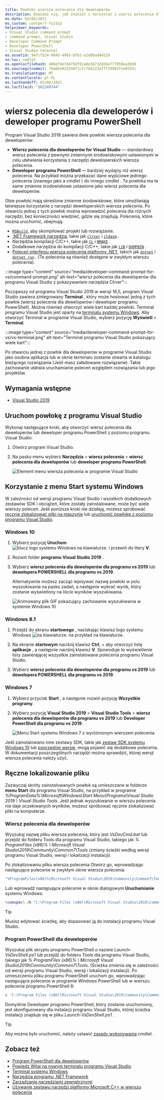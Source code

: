 ```yaml
---
title: Powłoki wiersza polecenia dla deweloperów
description: Dowiedz się, jak znaleźć i korzystać z wiersz polecenia dla deweloperów dla programu Visual Studio, programu PowerShell dla deweloperów i programu Visual Studio, który ułatwia korzystanie z narzędzi .NET i C++.
ms.date: 03/04/2021
ms.custom: contperf-fy21q3
helpviewer_keywords:
- Visual Studio command prompt
- command prompt, Visual Studio
- Developer Command Prompt
- Developer PowerShell
- Visual Studio terminal
ms.assetid: 94fcf524-9045-4993-bfb2-e2d8bad44219
no-loc: cmdlet
ms.openlocfilehash: 406ef4e7d475df82a0e36732dd5e777959ea3b96
ms.sourcegitcommit: 79a6be815244f1cfc7b4123afff29983fce0555c
ms.translationtype: MT
ms.contentlocale: pl-PL
ms.lasthandoff: 03/06/2021
ms.locfileid: "102249744"
---
```

# <a name="developer-command-prompt-and-developer-powershell"></a>wiersz polecenia dla deweloperów i deweloper programu PowerShell

Program Visual Studio 2019 zawiera dwie powłoki wiersza polecenia dla deweloperów:

- **Wiersz polecenia dla deweloperów for Visual Studio** — standardowy wiersz polecenia z pewnymi zmiennymi środowiskowymi ustawionymi w celu ułatwienia korzystania z narzędzi deweloperskich wiersza polecenia.
- **Deweloper programu PowerShell** — bardziej wydajny niż wiersz polecenia. Na przykład można przekazać dane wyjściowe jednego polecenia (znanego jako a *cmdlet* ) do innego cmdlet . Ta powłoka ma te same zmienne środowiskowe ustawione jako wiersz polecenia dla deweloperów.

Obie powłoki mają określone zmienne środowiskowe, które umożliwiają łatwiejsze korzystanie z narzędzi deweloperskich wiersza polecenia. Po otwarciu jednej z tych powłok można wprowadzić polecenia dla różnych narzędzi, bez konieczności wiedzieć, gdzie się znajdują. Polecenia, które można uruchomić, obejmują:

- [`MSBuild`](../../msbuild/msbuild-command-line-reference.md), aby skompilować projekt lub rozwiązanie.
- [.NET Framework narzędzia](/dotnet/framework/tools/index), takie jak [`clrver`](/dotnet/framework/tools/clrver-exe-clr-version-tool) i [`ildasm`](/dotnet/framework/tools/ildasm-exe-il-disassembler) .
- Narzędzia kompilacji C/C++, takie jak [`CL`](/cpp/build/reference/compiler-command-line-syntax) i [`NMAKE`](/cpp/build/reference/running-nmake) .
- Dodatkowe narzędzia do kompilacji C/C++, takie jak [`LIB`](/cpp/build/reference/lib-reference) i [`DUMPBIN`](/cpp/build/reference/dumpbin-reference) .
- [Poleceń interfejsu wiersza polecenia platformy .NET](/dotnet/core/tools/index), takich jak [`dotnet`](/dotnet/core/tools/dotnet) i [`dotnet run`](/dotnet/core/tools/dotnet-run) . (Te polecenia są również dostępne w zwykłym wierszu polecenia).

:::image type="content" source="media/developer-command-prompt-for-vs/command-prompt.png" alt-text="wiersz polecenia dla deweloperów dla programu Visual Studio z pokazywaniem narzędzia Clrver":::

Począwszy od programu Visual Studio 2019 w wersji 16,5, program Visual Studio zawiera zintegrowany **Terminal** , który może hostować jedną z tych powłok (wiersz polecenia dla deweloperów i deweloper programu PowerShell). Można również otworzyć wiele kart każdej powłoki. Terminal programu Visual Studio jest oparty na [terminalu systemu Windows](/windows/terminal/). Aby otworzyć Terminal w programie Visual Studio, wybierz pozycję **Wyświetl**  >  **Terminal**.

:::image type="content" source="media/developer-command-prompt-for-vs/vs-terminal.png" alt-text="Terminal programu Visual Studio pokazujący wiele kart":::

Po otwarciu jednej z powłok dla deweloperów w programie Visual Studio jako osobna aplikacja lub w oknie terminalu zostanie otwarta w katalogu bieżącego rozwiązania (Jeśli masz załadowane rozwiązanie). Takie zachowanie ułatwia uruchamianie poleceń względem rozwiązania lub jego projektów.

## <a name="prerequisites"></a>Wymagania wstępne

- [Visual Studio 2019](https://visualstudio.microsoft.com/downloads/?utm_medium=microsoft&utm_source=docs.microsoft.com&utm_campaign=inline+link&utm_content=download+vs2019)

## <a name="start-the-shell-from-inside-visual-studio"></a>Uruchom powłokę z programu Visual Studio

Wykonaj następujące kroki, aby otworzyć wiersz polecenia dla deweloperów lub deweloper programu PowerShell z poziomu programu Visual Studio:

1. Otwórz program Visual Studio.

1. Na pasku menu wybierz **Narzędzia**  >  **wiersz polecenia**  >  **wiersz polecenia dla deweloperów** lub **deweloper programu PowerShell**.

   ![Element menu wiersza polecenia w programie Visual Studio](./media/developer-command-prompt-for-vs/vs-menu.png)

## <a name="use-the-windows-start-menu"></a>Korzystanie z menu Start systemu Windows

W zależności od wersji programu Visual Studio i wszelkich dodatkowych zestawów SDK i obciążeń, które zostały zainstalowane, może być wiele wierszy poleceń. Jeśli poniższe kroki nie działają, możesz spróbować [ręcznie zlokalizować pliki na maszynie](#manually-locate-the-file) lub [uruchomić powłokę z poziomu programu Visual Studio](#start-the-shell-from-inside-visual-studio).

### <a name="windows-10"></a>Windows 10

1. Wybierz pozycję **Uruchom** ![ klucz logo systemu Windows na klawiaturze.](./media/developer-command-prompt-for-vs/windows-logo-key-graphic.png) i przewiń do litery **V**.

1. Rozwiń folder **programu Visual Studio 2019** .

1. Wybierz **wiersz polecenia dla deweloperów dla programu vs 2019** lub **dewelopera POWERSHELL dla programu vs 2019**.

   Alternatywnie możesz zacząć wpisywać nazwę powłoki w polu wyszukiwania na pasku zadań, a następnie wybrać wynik, który zostanie wyświetlony na liście wyników wyszukiwania.

   ![Animowany plik GIF pokazujący zachowanie wyszukiwania w systemie Windows 10](./media/developer-command-prompt-for-vs/windows-10-search.gif)

### <a name="windows-81"></a>Windows 8.1

1. Przejdź do ekranu **startowego** , naciskając klawisz logo systemu Windows ![ na klawiaturze.](./media/developer-command-prompt-for-vs/windows-logo-key-graphic.png) na przykład na klawiaturze.

1. Na ekranie **startowym** naciśnij klawisz **Ctrl**, +  aby otworzyć listę **aplikacje** , a następnie naciśnij klawisz **V**. Spowoduje to wyświetlenie listy zawierającej wszystkie zainstalowane polecenia programu Visual Studio.

1. Wybierz **wiersz polecenia dla deweloperów dla programu vs 2019** lub **dewelopera POWERSHELL dla programu vs 2019**.

### <a name="windows-7"></a>Windows 7

1. Wybierz przycisk **Start** , a następnie rozwiń pozycję **Wszystkie programy**.

1. Wybierz pozycję **Visual Studio 2019**  >  **Visual Studio Tools**  >  **wiersz polecenia dla deweloperów dla programu vs 2019** lub **Developer PowerShell dla programu vs 2019**.

   ![Menu Start systemu Windows 7 z wyróżnionym wierszem polecenia](./media/developer-command-prompt-for-vs/windows-7-menu.png)

Jeśli zainstalowano inne zestawy SDK, takie jak [zestaw SDK systemu Windows 10](https://developer.microsoft.com/windows/downloads/windows-10-sdk) lub [poprzednie wersje](https://developer.microsoft.com/windows/downloads/sdk-archive), mogą pojawić się dodatkowe polecenia. W dokumentacji poszczególnych narzędzi można sprawdzić, której wersji wiersza polecenia należy użyć.

## <a name="manually-locate-the-file"></a>Ręczne lokalizowanie pliku

Zazwyczaj skróty zainstalowanych powłok są umieszczane w folderze **menu Start** dla programu Visual Studio, na przykład w programie *%ProgramData%\Microsoft\Windows\Start Menu\Programs\Visual Studio 2019 \ Visual Studio Tools*. Jeśli jednak wyszukiwanie w wierszu polecenia nie daje oczekiwanych wyników, możesz spróbować ręcznie zlokalizować pliki na komputerze.

### <a name="developer-command-prompt"></a>Wiersz polecenia dla deweloperów

Wyszukaj nazwę pliku wiersza polecenia, który jest *VsDevCmd.bat* lub przejdź do folderu Tools dla programu Visual Studio, takiego jak *% ProgramFiles (x86)% \ Microsoft Visual Studio\2019\Community\Common7\Tools* (zmiany ścieżki według wersji programu Visual Studio, wersji i lokalizacji instalacji).

Po zlokalizowaniu pliku wiersza polecenia Otwórz go, wprowadzając następujące polecenie w zwykłym oknie wiersza polecenia:

```cmd
"%ProgramFiles(x86)%\Microsoft Visual Studio\2019\Community\Common7\Tools\VsDevCmd.bat"
```

Lub wprowadź następujące polecenie w oknie dialogowym **Uruchamianie** systemu Windows:

```cmd
%comspec% /k "C:\Program Files (x86)\Microsoft Visual Studio\2019\Community\Common7\Tools\VsDevCmd.bat"
```

> [!TIP]
> Musisz edytować ścieżkę, aby dopasować ją do instalacji programu Visual Studio.

### <a name="developer-powershell"></a>Program PowerShell dla deweloperów

Wyszukaj plik skryptu programu PowerShell o nazwie *Launch-VsDevShell.ps1* lub przejdź do folderu Tools dla programu Visual Studio, takiego jak *% ProgramFiles (x86)% \ Microsoft Visual Studio\2019\Community\Common7\Tools*. (Ścieżka zmienia się w zależności od wersji programu Visual Studio, wersji i lokalizacji instalacji). Po umieszczeniu pliku programu PowerShell uruchom go, wprowadzając następujące polecenie w programie Windows PowerShell lub w wierszu polecenia programu PowerShell 6:

```powershell
& 'C:\Program Files (x86)\Microsoft Visual Studio\2019\Community\Common7\Tools\Launch-VsDevShell.ps1'
```

Domyślnie Deweloper programu PowerShell, który zostanie uruchomiony, jest skonfigurowany dla instalacji programu Visual Studio, której ścieżka instalacji znajduje się w pliku *Launch-VsDevShell.ps1* .

> [!TIP]
> Aby można było uruchomić, należy ustawić [zasady wykonywania](/powershell/module/microsoft.powershell.core/about/about_execution_policies) cmdlet .

## <a name="see-also"></a>Zobacz też

- [Program PowerShell dla deweloperów](https://devblogs.microsoft.com/visualstudio/the-powershell-you-know-and-love-now-with-a-side-of-visual-studio/)
- [Powiedz Witaj na nowym terminalu programu Visual Studio](https://devblogs.microsoft.com/visualstudio/say-hello-to-the-new-visual-studio-terminal/)
- [Terminal systemu Windows](/windows/terminal/)
- [Narzędzia programu .NET Framework](/dotnet/framework/tools/index)
- [Zarządzanie narzędziami zewnętrznymi](../managing-external-tools.md)
- [Używanie zestawu narzędzi platformy Microsoft C++ w wierszu polecenia](/cpp/build/building-on-the-command-line)
